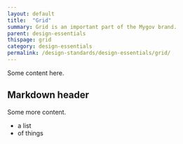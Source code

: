 ```yaml
---
layout: default
title:  "Grid"
summary: Grid is an important part of the Mygov brand.
parent: design-essentials
thispage: grid
category: design-essentials
permalink: /design-standards/design-essentials/grid/
---
```


Some content here.

## Markdown header

Some more content.

* a list
* of things
